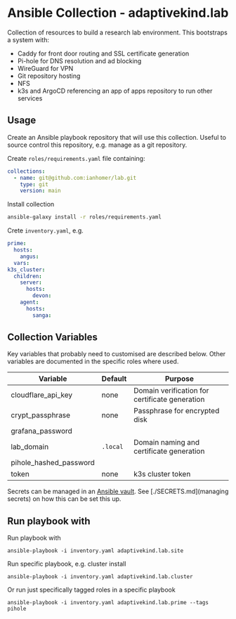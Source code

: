 # Ansible Collection - adaptivekind.lab

Collection of resources to build a research lab environment. This bootstraps a system with:

- Caddy for front door routing and SSL certificate generation
- Pi-hole for DNS resolution and ad blocking
- WireGuard for VPN
- Git repository hosting
- NFS
- k3s and ArgoCD referencing an app of apps repository to run other services

## Usage

Create an Ansible playbook repository that will use this collection. Useful to
source control this repository, e.g. manage as a git repository.

Create `roles/requirements.yaml` file containing:

```yaml
collections:
  - name: git@github.com:ianhomer/lab.git
    type: git
    version: main
```

Install collection

```sh
ansible-galaxy install -r roles/requirements.yaml
```

Crete `inventory.yaml`, e.g.

```yaml
prime:
  hosts:
    angus:
  vars:
k3s_cluster:
  children:
    server:
      hosts:
        devon:
    agent:
      hosts:
        sanga:
```

## Collection Variables

Key variables that probably need to customised are described below. Other variables are documented in the specific roles where used.

| Variable               | Default  | Purpose                                        |
| ---------------------- | -------- | ---------------------------------------------- |
| cloudflare_api_key     | none     | Domain verification for certificate generation |
| crypt_passphrase       | none     | Passphrase for encrypted disk                  |
| grafana_password       |          |                                                |
| lab_domain             | `.local` | Domain naming and certificate generation       |
| pihole_hashed_password |          |                                                |
| token                  | none     | k3s cluster token                              |

Secrets can be managed in an [Ansible
vault](https://docs.ansible.com/ansible/latest/vault_guide/index.html). See
[./SECRETS.md](managing secrets) on how this can be set this up.

## Run playbook with

Run playbook with

    ansible-playbook -i inventory.yaml adaptivekind.lab.site

Run specific playbook, e.g. cluster install

    ansible-playbook -i inventory.yaml adaptivekind.lab.cluster

Or run just specifically tagged roles in a specific playbook

    ansible-playbook -i inventory.yaml adaptivekind.lab.prime --tags pihole
